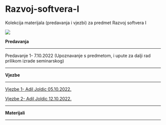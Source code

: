 # Razvoj-softvera-I
Kolekcija materijala (predavanja i vjezbi) za predmet Razvoj softvera I

![](https://komarev.com/ghpvc/?username=Razvoj-softvera-I&label=Broj+posjeta:)



**Predavanja**

<hr>

Predavanje 1- 7.10.2022 (Upoznavanje s predmetom, i upute za dalji rad prilikom izrade seminarskog)



<hr>

**Vjezbe**

<hr>



[Vjezbe 1- Adil Joldic 05.10.2022.](https://github.com/Infinity-Vault/Razvoj-softvera-I/tree/main/Vjezbe/wrd%20ispit%202022%2009%2024%20-%20modifikovan%20za%20RS1)

[Vjezbe 2- Adil Joldic 12.10.2022.](https://github.com/Infinity-Vault/Razvoj-softvera-I/tree/main/Vjezbe/Vjezbe_2)


<hr>


**Materijali**




<hr>

